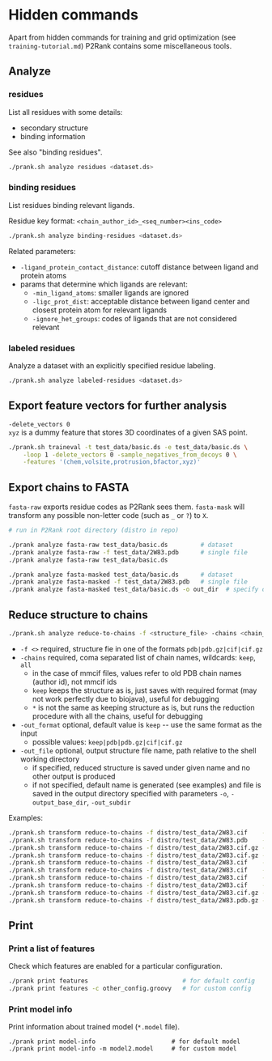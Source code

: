 
# Hidden commands

Apart from hidden commands for training and grid optimization (see `training-tutorial.md`) P2Rank contains some miscellaneous tools. 



## Analyze

### residues

List all residues with some details:
* secondary structure
* binding information

See also "binding residues".

~~~sh
./prank.sh analyze residues <dataset.ds>
~~~


### binding residues

List residues binding relevant ligands.
            
Residue key format: `<chain_author_id>_<seq_number><ins_code>`

~~~sh
./prank.sh analyze binding-residues <dataset.ds>
~~~

Related parameters:
- `-ligand_protein_contact_distance`: cutoff distance between ligand and protein atoms
- params that determine which ligands are relevant:  
  - `-min_ligand_atoms`: smaller ligands are ignored
  - `-ligc_prot_dist`: acceptable distance between ligand center and closest protein atom for relevant ligands
  - `-ignore_het_groups`: codes of ligands that are not considered relevant


### labeled residues

Analyze a dataset with an explicitly specified residue labeling.

~~~sh
./prank.sh analyze labeled-residues <dataset.ds>
~~~


## Export feature vectors for further analysis

`-delete_vectors 0`           
`xyz` is a dummy feature that stores 3D coordinates of a given SAS point.   

~~~sh
./prank.sh traineval -t test_data/basic.ds -e test_data/basic.ds \
    -loop 1 -delete_vectors 0 -sample_negatives_from_decoys 0 \
    -features '(chem,volsite,protrusion,bfactor,xyz)'
~~~


## Export chains to FASTA
                           
`fasta-raw` exports residue codes as P2Rank sees them.
`fasta-mask` will transform any possible non-letter code (such as `_` or `?`) to `X`.

~~~sh
# run in P2Rank root directory (distro in repo)

./prank analyze fasta-raw test_data/basic.ds         # dataset
./prank analyze fasta-raw -f test_data/2W83.pdb      # single file
./prank analyze fasta-raw test_data/basic.ds 

./prank analyze fasta-masked test_data/basic.ds      # dataset
./prank analyze fasta-masked -f test_data/2W83.pdb   # single file
./prank analyze fasta-masked test_data/basic.ds -o out_dir  # specify output directory
~~~
   

## Reduce structure to chains

~~~sh
./prank.sh analyze reduce-to-chains -f <structure_file> -chains <chain_names> -out_format <format_file_extension> -out_file <file_name>
~~~
* `-f <>` required, structure fie in one of the formats `pdb|pdb.gz|cif|cif.gz`
* `-chains` required, coma separated list of chain names, wildcards: `keep`, `all`
  * in the case of mmcif files, values refer to old PDB chain names (author id), not mmcif ids
  * `keep` keeps the structure as is, just saves with required format (may not work perfectly due to biojava), useful for debugging
  * `*` is not the same as keeping structure as is, but runs the reduction procedure with all the chains, useful for debugging
* `-out_format` optional, default value is `keep` -- use the same format as the input 
  * possible values: `keep|pdb|pdb.gz|cif|cif.gz`
* `-out_file` optional, output structure file name, path relative to the shell working directory
  * if specified, reduced structure is saved under given name and no other output is produced
  * if not specified, default name is generated (see examples) and file is saved in the output directory specified with parameters `-o`, `-output_base_dir`, `-out_subdir`
     
Examples:
~~~sh
./prank.sh transform reduce-to-chains -f distro/test_data/2W83.cif    -chains A                                                 # output: <out_dir>/2W83_A.cif
./prank.sh transform reduce-to-chains -f distro/test_data/2W83.pdb    -chains A                                                 # output: <out_dir>/2W83_A.pdb
./prank.sh transform reduce-to-chains -f distro/test_data/2W83.cif.gz -chains A,B                                               # output: <out_dir>/2W83_A,B.cif.gz
./prank.sh transform reduce-to-chains -f distro/test_data/2W83.cif.gz -chains A,B  -out_file distro/test_output/2W83_A,B.cif.gz # output: distro/test_output/2W83_A,B.cif.gz
./prank.sh transform reduce-to-chains -f distro/test_data/2W83.cif    -chains keep                                              # output: <out_dir>/2W83.cif
./prank.sh transform reduce-to-chains -f distro/test_data/2W83.cif    -chains keep -out_format pdb.gz                           # output: <out_dir>/2W83.pdb.gz
./prank.sh transform reduce-to-chains -f distro/test_data/2W83.cif    -chains all                                               # output: <out_dir>/2W83_all.cif
./prank.sh transform reduce-to-chains -f distro/test_data/2W83.cif    -chains A    -out_format keep                             # output: <out_dir>/2W83_A.cif
./prank.sh transform reduce-to-chains -f distro/test_data/2W83.cif.gz -chains A    -out_format pdb.gz                           # output: <out_dir>/2W83_A.pdb.gz
./prank.sh transform reduce-to-chains -f distro/test_data/2W83.pdb.gz -chains A,B  -out_format cif                              # output: <out_dir>/2W83_A,B.cif
~~~

## Print
            

### Print a list of features

Check which features are enabled for a particular configuration.

~~~sh
./prank print features                          # for default config
./prank print features -c other_config.groovy   # for custom config
~~~

### Print model info

Print information about trained model (`*.model` file).

~~~
./prank print model-info                     # for default model
./prank print model-info -m model2.model     # for custom model
~~~
